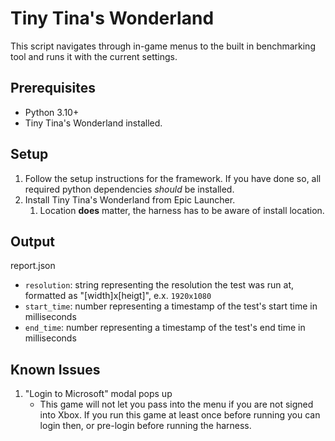# Tiny Tina's Wonderland

This script navigates through in-game menus to the built in benchmarking tool and runs it with the current settings.

## Prerequisites

- Python 3.10+
- Tiny Tina's Wonderland installed.

## Setup

  1. Follow the setup instructions for the framework. If you have done so, all required python dependencies *should* be installed.
  2. Install Tiny Tina's Wonderland from Epic Launcher.
      1. Location **does** matter, the harness has to be aware of install location.

## Output

report.json
- `resolution`: string representing the resolution the test was run at, formatted as "[width]x[heigt]", e.x. `1920x1080`
- `start_time`: number representing a timestamp of the test's start time in milliseconds
- `end_time`: number representing a timestamp of the test's end time in milliseconds

## Known Issues
1. "Login to Microsoft" modal pops up
    - This game will not let you pass into the menu if you are not signed into Xbox. If you run this game at least once before running you can login then, or pre-login before running the harness.
